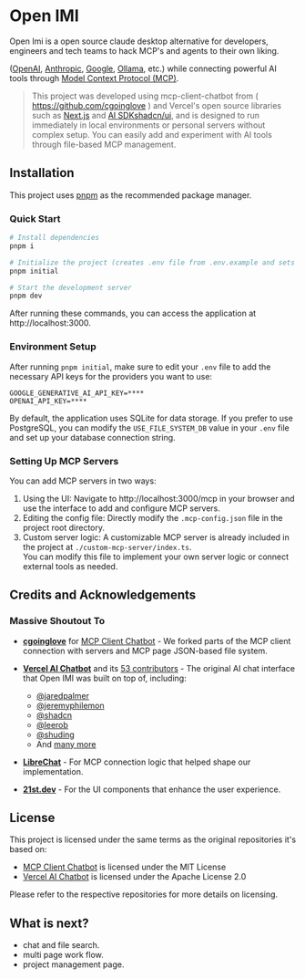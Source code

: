 # Open IMI

Open Imi is a open source claude desktop alternative for developers, engineers and tech teams to hack MCP's and agents to their own liking.

([OpenAI](https://openai.com/), [Anthropic](https://www.anthropic.com/), [Google](https://ai.google.dev/), [Ollama](https://ollama.com/), etc.) while connecting powerful AI tools through [Model Context Protocol (MCP)](https://modelcontextprotocol.io/introduction).

> This project was developed using mcp-client-chatbot from ( https://github.com/cgoinglove ) and Vercel's open source libraries such as [Next.js](https://nextjs.org/) and [AI SDK](https://sdk.vercel.ai/)[shadcn/ui](https://ui.shadcn.com/), and is designed to run immediately in local environments or personal servers without complex setup. You can easily add and experiment with AI tools through file-based MCP management.


## Installation

This project uses [pnpm](https://pnpm.io/) as the recommended package manager.

### Quick Start

```bash
# Install dependencies
pnpm i

# Initialize the project (creates .env file from .env.example and sets up the database)
pnpm initial

# Start the development server
pnpm dev
```

After running these commands, you can access the application at http://localhost:3000.

### Environment Setup

After running `pnpm initial`, make sure to edit your `.env` file to add the necessary API keys for the providers you want to use:

```
GOOGLE_GENERATIVE_AI_API_KEY=****
OPENAI_API_KEY=****
```

By default, the application uses SQLite for data storage. If you prefer to use PostgreSQL, you can modify the `USE_FILE_SYSTEM_DB` value in your `.env` file and set up your database connection string.

### Setting Up MCP Servers

You can add MCP servers in two ways:

1.  Using the UI: Navigate to http://localhost:3000/mcp in your browser and use the interface to add and configure MCP servers.
2.  Editing the config file: Directly modify the `.mcp-config.json` file in the project root directory.
3.  Custom server logic: A customizable MCP server is already included in the project at `./custom-mcp-server/index.ts`.  
    You can modify this file to implement your own server logic or connect external tools as needed.

## Credits and Acknowledgements



### Massive Shoutout To

- **[cgoinglove](https://github.com/cgoinglove)** for [MCP Client Chatbot](https://github.com/cgoinglove/mcp-client-chatbot) - We forked parts of the MCP client connection with servers and MCP page JSON-based file system.

- **[Vercel AI Chatbot](https://github.com/vercel/ai-chatbot)** and its [53 contributors](https://github.com/vercel/ai-chatbot/graphs/contributors) - The original AI chat interface that Open IMI was built on top of, including:
  - [@jaredpalmer](https://github.com/jaredpalmer)
  - [@jeremyphilemon](https://github.com/jeremyphilemon)
  - [@shadcn](https://github.com/shadcn)
  - [@leerob](https://github.com/leerob)
  - [@shuding](https://github.com/shuding)
  - And [many more](https://github.com/vercel/ai-chatbot/graphs/contributors)

- **[LibreChat](https://github.com/danny-avila/LibreChat)** - For MCP connection logic that helped shape our implementation.

- **[21st.dev](https://21st.dev/)** - For the  UI components that enhance the user experience.


## License

This project is licensed under the same terms as the original repositories it's based on:
- [MCP Client Chatbot](https://github.com/cgoinglove/mcp-client-chatbot) is licensed under the MIT License
- [Vercel AI Chatbot](https://github.com/vercel/ai-chatbot) is licensed under the Apache License 2.0

Please refer to the respective repositories for more details on licensing.

## What is next?

- chat and file search.
- multi page work flow.
- project management page.



